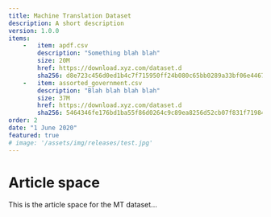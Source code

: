 ```yaml
---
title: Machine Translation Dataset
description: A short description
version: 1.0.0
items:
    -   item: apdf.csv
        description: "Something blah blah"
        size: 20M
        href: https://download.xyz.com/dataset.d
        sha256: d8e723c456d0ed1b4c7f715950ff24b080c65bb0289a33bf06e446781b83e1e7
    -   item: assorted_government.csv
        description: "Blah blah blah blah"
        size: 37M
        href: https://download.xyz.com/dataset.d
        sha256: 5464346fe176bd1ba55f86d0264c9c89ea8256d52cb07f831f719847a8607b34
order: 2
date: "1 June 2020"
featured: true
# image: '/assets/img/releases/test.jpg'
---
```

# Article space

This is the article space for the MT dataset...